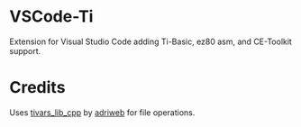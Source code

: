 # VSCode-Ti
Extension for Visual Studio Code adding Ti-Basic, ez80 asm, and CE-Toolkit support.

# Credits
Uses [tivars_lib_cpp](https://github.com/adriweb/tivars_lib_cpp/) by [adriweb](https://github.com/adriweb/) for file operations.
